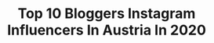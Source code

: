 ---
title: Top 10 Bloggers Instagram Influencers In Austria In 2020
description: >-
  Find top bloggers Instagram influencers in Austria in 2020. Most popular hashtags: #blogger #fashionblogger #vienna #coronavirus.
platform: Instagram
profiles:
  - username: "the_uniquetraveler"
    fullname: >-
      Aline _In Wonderland_
    location: "Austria"
    followers: 43328
    engagement: 214
    commentsToLikes: 0.115933
    avatar: "https://scontent-amt2-1.cdninstagram.com/v/t51.2885-19/s320x320/21227215_115315992522236_8124972818493341696_n.jpg?_nc_ht=scontent-amt2-1.cdninstagram.com&_nc_ohc=cJM8Fqnvv38AX9hcGkS&oh=5e299d1d801eb99896107c4b34c30e12&oe=5EB8F2CF"
    verified: false
    hashtags: "#sundaymornings, #letstravel, #passportlife, #pregnancyphotography"
  - username: "_claudiabella_"
    fullname: >-
      Claudia L.
    location: "Austria"
    followers: 31298
    engagement: 249
    commentsToLikes: 0.256162
    avatar: "https://scontent-hkg3-2.cdninstagram.com/v/t51.2885-19/s320x320/53082644_328786144659249_72609613299580928_n.jpg?_nc_ht=scontent-hkg3-2.cdninstagram.com&_nc_ohc=kAPQ7z1D_kgAX8i-TQR&oh=b471f255fcf17ec93fbfa5cdb71d93d9&oe=5EA2A1E9"
    verified: false
    hashtags: "#lesphotographes, #margusha, #karibik, #franziskaelea"
  - username: "descude.blog"
    fullname: >-
      Simona Nemțanu
    location: "Austria"
    followers: 16061
    engagement: 297
    commentsToLikes: 0.311085
    avatar: "https://scontent-ams4-1.cdninstagram.com/v/t51.2885-19/s320x320/42068696_147117656239842_2616548416649428992_n.jpg?_nc_ht=scontent-ams4-1.cdninstagram.com&_nc_ohc=HHP1V7_xgQMAX8OZua3&oh=a5ed7c532492d0f676931462a3b0338e&oe=5EB9817B"
    verified: false
    hashtags: "#memories, #gatacuiarna, #scentfragrance, #90vintage"
  - username: "laelae.life"
    fullname: >-
      Laura Zöhrer 🌿🌼
    location: "Austria"
    followers: 37632
    engagement: 175
    commentsToLikes: 0.053276
    avatar: "https://scontent-lhr8-1.cdninstagram.com/v/t51.2885-19/s320x320/92288736_221946865781200_4722095333956386816_n.jpg?_nc_ht=scontent-lhr8-1.cdninstagram.com&_nc_ohc=Ew6rUNQG8mcAX_U1w1T&oh=1fa0b92b4e92a94dc869f2b6bad8fc3d&oe=5EBAB693"
    verified: false
    hashtags: "#makeuplook, #hairstyle, #vintage, #businesscasual"
  - username: "hank_ge"
    fullname: >-
      Hank_ge
    location: "Austria"
    followers: 350397
    engagement: 418
    commentsToLikes: 0.010715
    avatar: "https://scontent-ams4-1.cdninstagram.com/v/t51.2885-19/s320x320/45414127_339097950208808_2170190414244478976_n.jpg?_nc_ht=scontent-ams4-1.cdninstagram.com&_nc_ohc=9LbTPRa_3NwAX8bj5y8&oh=dba3be5e9b26e609e62a4cb7c4bead75&oe=5EB5C013"
    verified: false
    hashtags: "#iceicebaby, #oldschooltattoo, #tattoosketch, #manbun"
  - username: "menstylefashionblog"
    fullname: >-
      Dario Rizzardi 🇦🇹| Mensfashion
    location: "Austria"
    followers: 27654
    engagement: 122
    commentsToLikes: 0.060649
    avatar: "https://scontent-ams4-1.cdninstagram.com/v/t51.2885-19/s320x320/91257780_234238611294414_7691182994203082752_n.jpg?_nc_ht=scontent-ams4-1.cdninstagram.com&_nc_ohc=VYiixmm1uOUAX_vDQp9&oh=51a60b95730142e7aa9d4b5244448d7f&oe=5EB9A6A9"
    verified: false
    hashtags: "#menswear, #fashionblogger, #bluesuit, #wolfofwallstreet"
  - username: "katarzyna_czulek"
    fullname: >-
      Katarzyna Czułek
    location: "Austria"
    followers: 250381
    engagement: 89
    commentsToLikes: 0.022791
    avatar: "https://scontent-lhr8-1.cdninstagram.com/v/t51.2885-19/s320x320/66003170_466712464154439_7936402859183046656_n.jpg?_nc_ht=scontent-lhr8-1.cdninstagram.com&_nc_ohc=6wk3UeCucRMAX--A716&oh=483dbb49f38d2f2768ccc0f10f0a744e&oe=5EBA7FB6"
    verified: false
    hashtags: "#makeuplover, #fashionblog, #playboybeauty, #selfietime"
  - username: "matej_unicorn"
    fullname: >-
      Matej Svancer🐥 Mato
    location: "Austria"
    followers: 12275
    engagement: 2663
    commentsToLikes: 0.029775
    avatar: "https://scontent-lhr8-1.cdninstagram.com/v/t51.2885-19/s320x320/26158419_254207505112740_2680386057463136256_n.jpg?_nc_ht=scontent-lhr8-1.cdninstagram.com&_nc_ohc=-naC8Vb6nsAAX-l09jo&oh=e40dec5faeefe93b5c933ed9d4d6f037&oe=5EBAA566"
    verified: false
    hashtags: "#drinkbutter, #downdays, #ygskicontest, #railskiing"
  - username: "kathikara"
    fullname: >-
      KATHI | VIENNA LIFESTYLE VIBES
    location: "Austria"
    followers: 8862
    engagement: 704
    commentsToLikes: 0.071659
    avatar: "https://scontent-lhr8-1.cdninstagram.com/v/t51.2885-19/s320x320/91846356_684267002384969_3481808099990306816_n.jpg?_nc_ht=scontent-lhr8-1.cdninstagram.com&_nc_ohc=gSOo-2yfCxcAX9B24II&oh=d52073ab207ccc9353856d842d1d03fa&oe=5EBC89DF"
    verified: false
    hashtags: "#fashionblogger, #door, #kaffeemaschine, #mitfahren"
  - username: "gohar.beauty"
    fullname: >-
      GOHAR 🇵🇰🇦🇹
    location: "Austria"
    followers: 31502
    engagement: 251
    commentsToLikes: 0.226659
    avatar: "https://scontent-bos3-1.cdninstagram.com/v/t51.2885-19/s320x320/89320511_521430615179686_685300798451613696_n.jpg?_nc_ht=scontent-bos3-1.cdninstagram.com&_nc_ohc=jM5Ey5StUAEAX-0wsM5&oh=7b5397856feec7a0295087347a5bb597&oe=5EBC5B49"
    verified: false
    hashtags: "#verlosungen, #pixigewinnspiel, #haarpflege, #applegiveaway"
---